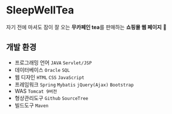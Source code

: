 # SleepWellTea
자기 전에 마셔도 잠이 잘 오는 **무카페인 tea**를 판매하는 **쇼핑몰 웹 페이지** :first_quarter_moon_with_face:
## 개발 환경
- 프로그래밍 언어 `JAVA` `Servlet/JSP`
- 데이터베이스 `Oracle` `SQL`
- 웹 디자인 `HTML` `CSS` `JavaScript`
- 프레임워크 `Spring` `Mybatis` `jQuery(Ajax)` `Bootstrap`
- WAS `Tomcat 9버전`
- 형상관리도구 `Github` `SourceTree`
- 빌드도구 `Maven`
